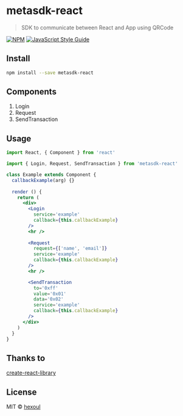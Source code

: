 # metasdk-react

> SDK to communicate between React and App using QRCode

[![NPM](https://img.shields.io/npm/v/metasdk-react.svg)](https://www.npmjs.com/package/metasdk-react) [![JavaScript Style Guide](https://img.shields.io/badge/code_style-standard-brightgreen.svg)](https://standardjs.com)

## Install

```bash
npm install --save metasdk-react
```

## Components

1. Login
2. Request
2. SendTransaction

## Usage

```jsx
import React, { Component } from 'react'

import { Login, Request, SendTransaction } from 'metasdk-react'

class Example extends Component {
  callbackExample(arg) {}
  
  render () {
    return (
      <div>
        <Login
          service='example'
          callback={this.callbackExample}
        />
        <hr />
        
        <Request
          request={['name', 'email']}
          service='example'
          callback={this.callbackExample}
        />
        <hr />

        <SendTransaction
          to='0xff'
          value='0x01'
          data='0x02'
          service='example'
          callback={this.callbackExample}
        />
      </div>
    )
  }
}
```

## Thanks to
[create-react-library](https://www.npmjs.com/package/create-react-library)

## License

MIT © [hexoul](https://github.com/hexoul)
